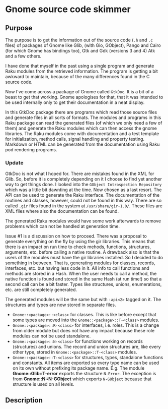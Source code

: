# Gnome source code skimmer

## Purpose

The purpose is to get the information out of the source code (`.h` and `.c` files) of packages of Gnome like Glib, (with Gio, GObject), Pango and Cairo (for which Gnome has bindings too), Gtk and Gdk (versions 3 and 4) Atk and a few others.

I have done that myself in the past using a single program and generate Raku modules from the retrieved information. The program is getting a bit awkward to maintain, because of the many differences found in the C source code.

Now I've come across a package of Gnome called `GtkDoc`. It is a bit of a beast to get that working. Gnome apologises for that, that it was intended to be used internally only to get their documentation in a neat display.

In this GtkDoc package there are programs which read those source files and generate files in all sorts of formats. The modules and programs in this Raku package can read the generated files (of which we only need a few of them) and generate the Raku modules which can then access the gnome libraries. The Raku modules come with documentation and a test template for initialization, method calls, signal handling and property testing. Markdown or HTML can be generated from the documentation using Raku pod rendering programs.

### Update
GtkDoc is not what I hoped for. There are mistakes found in the XML for Glib. So, before it is completely depending on it I choose to find yet another way to get things done. I looked into the `GObject Introspection Repository` which was a little bit dawnting at the time. Now chosen as a last resort. The API can be used to generate the Raku interface. The documentation of the routines and classes, however, could not be found in this way. There are so called `.gir` files found in the system at `/usr/share/gir-1.0/`. These files are XML files where also the documentation can be found.

The generated Raku modules would have some work afterwards to remove problems which can not be handled at generation time.

Issue #1 is a discussion on how to proceed. There was a proposal to generate everything on the fly by using the gir libraries. This means that there is an impact on run time to check mehods, functions, structures, arguments, etc. before calling a native routine. A drawback also is that the users of the modules must have the gir libraries installed. So I decided to do something in between. That is, generating modules for classes, records, interfaces, etc. but having less code in it. All info to call functions and methods are stored in a Hash. When the user needs to call a method, the native function is found and stored in the same Hash (at run time!) so that a second call can be a bit faster. Types like structures, unions, enumerations, etc. are still completely generated.

The generated modules will be the same but with `:api<2>` tagged on it. The structures and types are now stored in separate files.
* `Gnome::<package>::<class>` for classes. This is like before except that some types are moved into the `Gnome::<package>::T-<class>` modules.
* `Gnome::<package>::R-<class>` for interfaces, i.e. roles. This is a change from older module but does not have any impact because these role modules can not be used standalone.
* `Gnome::<package>::N-<class>` for functions working on records (structures) and unions. The record and union structures are, like every other type, stored in `Gnome::<package>::T-<class>` modules.
* `Gnome::<package>::T-<class>` for structures, types, standalone functions and constants. All items are exported so every type name can be used on its own without prefixing its package name. E.g. The module **Gnome::Glib::T-error** exports the structure `N-Error`. The exception is from **Gnome::N::N-GObject** which exports `N-GObject` because that structure is used on all levels.

## Description

<!--
This is a description of how to prepare the GtkDoc and Gnome libraries before we are able to get all the information we need.

### Preparations

There are only 3 programs needed. One of them creates a C-program and must be compiled and linked against external libraries. On this computer I have choosen to just compile them but not to install them to prevent any inconsistencies with other programs in the system. So it is important to download the sources of the same versions as those of your libraries.

#### Directory structure
The root of it all is at `$*HOME/.config/io.github.martimm.source-skim-tool`. The directory where Gnome sources are downloaded and unpacked is `Gnome` in this root. The generated files from GtkDoc go to the `GtkDoc` directory.
The files are prefixed with text given to the `--module` option of the programs.
The `Gtkdoc/Gtk3` is also provided to an option. In this case to get info from the Gtk version 3 sources.

```plantuml
@startwbs
* root
** Gnome
** Gtkdoc
*** Gtk3
**** docs
*** …
@endwbs
```

#### Compiling Glib, Gio and GGbject libs

To compile a generated program right, we must do some extra work. See also [Beyond Linux® From Scratch](https://www.linuxfromscratch.org/blfs/view/svn/general/glib2.html).

* Go to the Gnome directory.
* Download glib-2.74.5.tar.xz and a patch glib-2.74.5-skip_warnings-1.patch.
* Then run the following;
  ```
  > tar xvf glib-2.74.5.tar.xz
  > cd glib-2.74.5
  > patch -Np1 -i ../glib-2.74.5-skip_warnings-1.patch
  > mkdir build
  > cd build
  > meson --prefix=/usr --buildtype=release -Dman=true ..
  > ninja
  > setenv LC_ALL C
  > ninja test
  ```

### GtkDoc

The example below shows the commands to get the information from the Gtk version 3 sources.

Go to the Gnome directory and download the Gtk source. in this case for version 3.24.24. Unpack the tar-file and go back to the top directory.
```
> mkdir -p Gtkdoc/Gtk3/docs
> cd Gtkdoc/Gtk3
> gtkdoc-scan --module gtk3 --output-dir . --source-dir ../../Gnome/gtk+-3.24.24/gtk
> gtkdoc-scangobj --module gtk3 --verbose --cflags '\-I../../Gnome/glib-2.74.5/glib -I../../Gnome/glib-2.74.5/gobject -I../../Gnome/glib-2.74.5 -I../../Gnome/glib-2.74.5/build/glib -I../../Gnome/glib-2.74.5/build/' --ldflags '\-L../../Gnome/glib-2.74.5/build/gobject -L../../Gnome/glib-2.74.5/build/glib -L/usr/lib64 -lgobject-2.0 -lglib-2.0 -lgtk-3 -lgobject-2.0 -lglib-2.0 -lgtk-3'
> gtkdoc-mkdb --module gtk3 --source-dir ../../Gnome/gtk+-3.24.24/gtk --output-dir docs --xml-mode
```
However, the compiling and linking of `gtk3-scan.c` has errors. It cannot find all the `*_get_type` references. They seem not to be defined in any of the used dynamic libraries. I found out that the references are all named in the file `Gtkdoc/Gtk3/gtk3.types`. Removing some entries from that file also showed that less linking errors were shown. Therefore we need to filter out those functions from the `gtk3.types` list.

Other errors might be found when compiling for other modules like for example for `Gio`, `Pango`, `Cairo`, etc. This is not yet checked, w'll see what the future will bring.


#### GtkDoc tools diagram

A diagram showing the programs and the generated files.

```plantuml
@startdot
'scale 0.6
digraph gtkdoc {
    /* graph attributes */
    /*rankdir=BT;*/
    
    /* default node attributes */
    node [ shape=box];
    
    /* tools nodes */
    gtkdoc_scan [label="gtkdoc-scan",shape="ellipse" ];
    gtkdoc_scangobj [label="gtkdoc-scangobj",shape="ellipse" ];
    gtkdoc_mkdb [label="gtkdoc-mkdb",shape="ellipse" ];
    gtkdoc_mkhtml [label="gtkdoc-mkhtml",shape="ellipse" ];
    gtkdoc_fixxref [label="gtkdoc-fixxref",shape="ellipse" ];
    gtkdoc_rebase [label="gtkdoc-rebase",shape="ellipse" ];
    gtkdoc_check [label="gtkdoc-check",shape="ellipse" ];

    /* file nodes */
    headers [label="headers\nall headers under DOC_SOURCE_DIR\n+EXTRA_HFILES\n-IGNORE_HFILES"];
    'sources [label="source code\nall files under DOC_SOURCE_DIR\nmatching SUFFIXES or *.{c,h}"];
    sources [label="source code\n*.{c,h}"];
    binary [label="compiled binary"];
    xml [label="docbook xml"];
    html [label="html"];
    module_decl_list [label="*-decl-list.txt" ];
    module_decl [label="*-decl.txt" ];
    module_types [label="*.types" ];
    module_sections [label="*-section.txt" ];
    module_signals [label="*.signals" ];
    module_hierarchy [label="*.hierarchy" ];
    module_interfaces [label="*.interfaces" ];
    module_prerequisites [label="*.prerequisites" ];
    module_args [label="*.args" ];
    module_undeclared [label="*-undeclared.txt" ];
    module_undocumented [label="*-undocumented.txt" ];
    module_unused [label="*-unused.txt" ];
 
    /* tool invocation */
    gtkdoc_scan -> gtkdoc_scangobj -> gtkdoc_mkdb -> gtkdoc_mkhtml -> gtkdoc_fixxref -> gtkdoc_rebase -> gtkdoc_check [style="dotted"];

    /* file usage */
    headers -> gtkdoc_scan;
    gtkdoc_scan -> module_sections [label="--rebuild-sections", style="dashed"];
    gtkdoc_scan -> module_types [label="--rebuild-types", style="dashed"];
    gtkdoc_scan -> module_decl;
    gtkdoc_scan -> module_decl_list;
 
    binary -> gtkdoc_scangobj;
    module_types -> gtkdoc_scangobj;
    gtkdoc_scangobj -> module_signals;
    gtkdoc_scangobj -> module_hierarchy;
    gtkdoc_scangobj -> module_interfaces;
    gtkdoc_scangobj -> module_prerequisites;
    gtkdoc_scangobj -> module_args;

    sources -> gtkdoc_mkdb;
    module_sections -> gtkdoc_mkdb;
    module_decl -> gtkdoc_mkdb;
    module_signals -> gtkdoc_mkdb;
    module_args -> gtkdoc_mkdb;
    module_hierarchy -> gtkdoc_mkdb;
    module_interfaces -> gtkdoc_mkdb;
    module_prerequisites -> gtkdoc_mkdb;
    gtkdoc_mkdb -> xml;
    gtkdoc_mkdb -> module_undeclared;
    gtkdoc_mkdb -> module_undocumented;
    gtkdoc_mkdb -> module_unused;
    
    xml -> gtkdoc_mkhtml -> html;
    
    html -> gtkdoc_fixxref -> html;
    html -> gtkdoc_rebase -> html;
    
    module_undeclared -> gtkdoc_check;
    module_undocumented -> gtkdoc_check;
    module_unused -> gtkdoc_check;
}
@enddot
```

# The Raku modules

The module **Gnome::SourceSkimTool::Prepare** takes care of the GtkDoc generation steps but not of the Glib preparations. **Gnome::SourceSkimTool::SkimGirSource** takes care of reading the Gir sources installed at `/usr/share/gir-1.0` files to get the information.

## A diagram

A diagram of the work involved and what the Raku modules do. `Download` means everything coming from elsewhere and unpacking it. `mod*.xml` means the module names from some gnome package, e.g. `gtkbutton.xml`.
-->
<!-- `prefixed` is the prefix text such as `gtk3`.-->

<!--
```plantuml
@startdot
digraph gtkdoc {

  prepare [label="prepare\nGlib"]
  modx [label="mod*.xml", shape=box, color=blue]
  'pfxsigs [label="prefixed.signals", shape=box, color=blue]
  'pfxargs [label="prefixed.args", shape=box, color=blue]
  depr [label="deprecated\ninfo", shape=box, color=blue]
  docbook [label="docbook files\n*.xml", shape=box, color=blue]
  ResultStore [label="Store\nResults", shape=box, color=blue]
  RakuModule [label="Raku\nmodules", shape=box, color=blue]
  RakuTest [label="Raku module\ntest files", shape=box, color=blue]
  SkimTool [label="GtkDoc Skim Tool", color=blue]
  ph1  [label="phase1\nfiles", shape=box]
  ph2  [label="phase2\nfiles", shape=box]

  'Download and prepare
  download -> prepare [style="dotted"]
  prepare -> gtkdoc_scan [style="dotted"]

  'phase 1
  gtkdoc_scan -> ph1

  'phase 2
  ph1 -> gtkdoc_scangobj
  'gtkdoc_scangobj -> modx
  'gtkdoc_scangobj -> pfxsigs
  'gtkdoc_scangobj -> pfxargs
  gtkdoc_scangobj -> ph2

  'phase 3  
  'pfxsigs -> gtkdoc_mkdb
  'pfxargs -> gtkdoc_mkdb
  'modx -> gtkdoc_mkdb
  ph2 -> gtkdoc_mkdb
  gtkdoc_mkdb -> docbook
  gtkdoc_mkdb -> depr
  gtkdoc_mkdb -> modx
  
  'raku program
  modx -> SkimTool
  'pfxsigs -> SkimTool
  'pfxargs -> SkimTool
  depr -> SkimTool
  docbook -> SkimTool
  SkimTool -> ResultStore
  SkimTool -> RakuModule
  SkimTool -> RakuTest
}

@enddot
```
-->

<!--
# Compiling Gtk4

Needed to get the data used for GtkDoc

The first command uses `meson` to build the setup. There is a dependency error of `media-gstreamer`. The file `/home/marcel/Software/Packages/Sources/Gnome/gtk-4.9.4/meson_options.txt` shows the following somewhere in the file;
```
option('media-gstreamer',
       type: 'feature',
       value: 'enabled',
       description : 'Build the gstreamer media backend')
```

set the value to `disabled` and run again.
-->